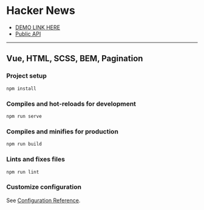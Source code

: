 # Hacker News

- [DEMO LINK HERE](https://yulyavav.github.io/hacker-news/)
- [Public API](https://github.com/HackerNews/API)

------------------------------------------
Vue, HTML, SCSS, BEM, Pagination
-----------------------------------


### Project setup
```
npm install
```

### Compiles and hot-reloads for development
```
npm run serve
```

### Compiles and minifies for production
```
npm run build
```

### Lints and fixes files
```
npm run lint
```

### Customize configuration
See [Configuration Reference](https://cli.vuejs.org/config/).
